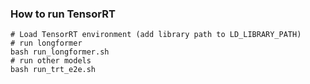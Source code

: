 ### How to run TensorRT

```
# Load TensorRT environment (add library path to LD_LIBRARY_PATH)
# run longformer
bash run_longformer.sh
# run other models
bash run_trt_e2e.sh
```